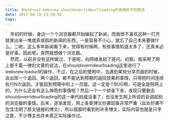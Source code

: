 ```yaml
---
title: 对android webview shouldoverrideurlloading的使用的不同想法
date: 2017-08-28 23:59:58
tags:
---
```

&nbsp;&nbsp;&nbsp;&nbsp;年初的时候，身边一个个浏览器都开始做起了新闻，而我很不喜欢这种一打开就冒出来一堆或真或假的新闻的东西，一是容易不小心，就忘了自己本来要做什么，二呢，这么多年新闻看下来，觉得有时候啊，有些事情知道太多了，还真未必是好事，因此呢，突然就想做个浏览器。<br>&nbsp;&nbsp;&nbsp;&nbsp;然而，以前并没有这样做过，于是呢，向网络发起了提问。初期，我采用了网上那千篇一律的文章的说法，在shouldoverrideurlloading这里进行了webview.loadurl的操作，不过，在之后的使用中，当遇到某些分享页面的时候，会出现一个返回、两个返回，都不能达到预期的返回效果的事情，只得短时间连续执行N次返回，才能回到预期中的上一页面，这一定是个BUG啊，可是全是照网上的，为什么还会有这么神奇的事情呢？然后一个一个排查下来，发现只要删去shouldoverrideurlloading的这一串代码就没事了，也没发生网上所说的会调起别的浏览器的事情。后来，逐渐发现，网上各类博文抄袭现象非常严重（此处抄袭不包含注明了原文链接的博文），所以我那时看到的许多博文，实际内容也就是只字之差，不少博主也并未真正实际操作过。
